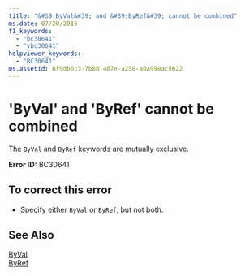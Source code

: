 ```yaml
---
title: "&#39;ByVal&#39; and &#39;ByRef&#39; cannot be combined"
ms.date: 07/20/2015
f1_keywords: 
  - "bc30641"
  - "vbc30641"
helpviewer_keywords: 
  - "BC30641"
ms.assetid: 6f9db6c3-7b88-407e-a258-a0a998ac5622
---
```

# &#39;ByVal&#39; and &#39;ByRef&#39; cannot be combined
The `ByVal` and `ByRef` keywords are mutually exclusive.  
  
 **Error ID:** BC30641  
  
## To correct this error  
  
- Specify either `ByVal` or `ByRef`, but not both.  
  
## See Also  
 [ByVal](../../visual-basic/language-reference/modifiers/byval.md)  
 [ByRef](../../visual-basic/language-reference/modifiers/byref.md)
